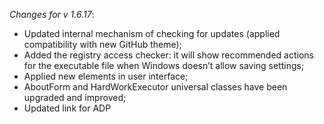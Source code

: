 _Changes for v 1.6.17_:
- Updated internal mechanism of checking for updates (applied compatibility with new GitHub theme);
- Added the registry access checker: it will show recommended actions for the executable file when Windows doesn’t allow saving settings;
- Applied new elements in user interface;
- AboutForm and HardWorkExecutor universal classes have been upgraded and improved;
- Updated link for ADP
